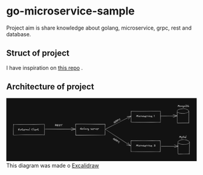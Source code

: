 # go-microservice-sample

Project aim is share knowledge about golang, microservice, grpc, rest and database.

## Struct of project

I have inspiration on [this repo](https://github.com/golang-standards/project-layout) .

## Architecture of project

![Demonstration of de architecture](docs/architecture.png)
This diagram was made o [Excalidraw](https://excalidraw.com/)
